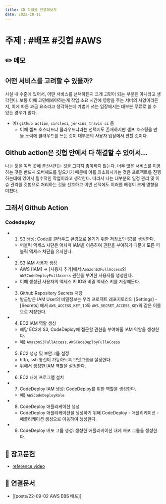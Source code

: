 ```yaml
---
title: CD 작업을 진행해보자
date: 2022-10-11
---
```


# 주제 : #배포 #깃헙 #AWS

## ✏️ 메모

## 어떤 서비스를 고려할 수 있을까?

사실 내 수준에 있어서, 어떤 서비스를 선택하든지 크게 고민이 되는 부분은 아니라고 생각한다. 보통 이때 고민해봐야하는게 작업 소요 시간에 영향을 주는 서버의 사양이라든지, 이에 따른 과금 요소라고 생각하는데 가볍게 쓰는 입장에서는 대부분 무료로 쓸 수 있는 경우가 많다.

- 예) `github action`, `circleci`, `jenkins`, `travis ci` 등
  - 이때 셀프 호스티드냐 클라우드냐라는 선택지도 존재하지만 셀프 호스팅을 만들 노력에 클라우드를 쓰는 것이 대부분의 사용자 입장에서 편할 것이다.

## Github action은 깃헙 안에서 다 해결할 수 있어서...

나는 툴을 여러 곳에 분산시키는 것을 그다지 좋아하지 않는다. 너무 많은 서비스를 이용하는 것은 반드시 오버헤드를 일으키기 때문에 이를 최소화시키는 것은 프로젝트를 진행하는데에 있어서 필수적인 작업이라고 생각한다. 따라서 나는 대부분의 일정 관리 및 이슈 관리를 깃헙으로 처리하는 것을 선호하고 이번 선택에도 이러한 배경이 크게 영향을 미쳤다.

## 그래서 Github Action

### Codedeploy

- 1. S3 생성: Code를 클라우드 환경으로 옮기기 위한 저장소인 S3를 생성한다.
  - 퍼블릭 액세스 차단은 어차피 IAM을 이용하여 권한을 부여하기 때문에 모든 퍼블릭 액세스 차단을 유지한다.
- 2. S3 IAM 사용자 생성
  - AWS [IAM] -> [사용자 추가]에서 `AmazonS3FullAccess`와 `AWSCodeDeployFullAccess` 권한을 부여한 사용자를 생성한다.
  - 이때 생성된 사용자의 액세스 키 ID와 비밀 액세스 키를 저장해둔다.
- 3. Github Repository Secrets 저장
  - 발급받은 IAM User의 비밀정보는 우리 프로젝트 레포지토리의 [Settings] - [Secrets] 에서 `AWS_ACCESS_KEY_ID`와 `AWS_SECRET_ACCESS_KEY`와 같은 이름으로 저장한다.
- 4. EC2 IAM 역할 생성
  - 해당 EC2에 S3, CodeDeploy에 접근할 권한을 부여해줄 IAM 역할을 생성한다.
  - 예) `AmazonS3FullAccess`, `AWSCodeDeployFullACcess`
- 5. EC2 생성 및 보안그룹 설정
  - http, ssh 통신이 가능하도록 보안그룹을 설정한다.
  - 위에서 생성한 IAM 역할을 설정한다.
- 6. EC2 내에 프로그램 설치
- 7.  CodeDeploy IAM 생성: CodeDeploy를 위한 역할을 생성한다.
  - 예) `AWSCodeDeployRole`
- 8. CodeDeploy 애플리케이션 생성
  - CodeDeploy 애플리케이션을 생성하기 위해 CodeDeploy - 애플리케이션 - 애플리케이션 생성으로 이동하여 생성한다.
- 9. CodeDeploy 배포 그룹 생성: 생성한 애플리케이션 내에 배포 그룹을 생성한다.

## 🔗 참고문헌

- [reference video](https://www.youtube.com/watch?v=UF2Giz9PE-E)

## 🔗 연결문서

- [[posts/22-09-02 AWS EBS 배포]]
